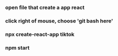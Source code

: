 ### open file that create a app react
### click right of mouse, choose 'git bash here'
### npx create-react-app tiktok
### npm start